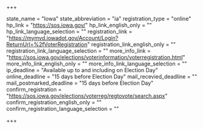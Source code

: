 +++

state_name = "Iowa"
state_abbreviation = "ia"
registration_type = "online"
hp_link = "https://sos.iowa.gov/"
hp_link_english_only = ""
hp_link_language_selection = ""
registration_link = "https://mymvd.iowadot.gov/Account/Login?ReturnUrl=%2fVoterRegistration"
registration_link_english_only = ""
registration_link_language_selection = ""
more_info_link = "https://sos.iowa.gov/elections/voterinformation/voterregistration.html"
more_info_link_english_only = ""
more_info_link_language_selection = ""
ip_deadline = "Available up to and including on Election Day"
online_deadline = "15 days before Election Day"
mail_recevied_deadline = ""
mail_postmarked_deadline = "15 days before Election Day"
confirm_registration = "https://sos.iowa.gov/elections/voterreg/regtovote/search.aspx"
confirm_registration_english_only = ""
confirm_registration_language_selection = ""

+++